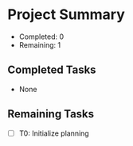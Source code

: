 # Project Summary

- Completed: 0
- Remaining: 1

## Completed Tasks
- None

## Remaining Tasks
- [ ] T0: Initialize planning
